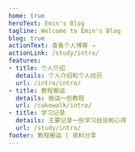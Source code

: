 ```yaml
---
home: true
heroText: Emin's Blog
tagline: Welcome to Emin's Blog
blog: true
actionText: 查看个人博客 →
actionLink: /study/intro/
features:
- title: 个人介绍
  details: 个人介绍和个人经历   
  url: /intro/intro/ 
- title: 教程搬运
  details: 搬运一些教程
  url: /cakewalk/intro/ 
- title: 学习记录
  details: 主要记录一些学习经验和心得
  url: /study/intro/
footer: 教程搬运 | 资料分享
---
```

